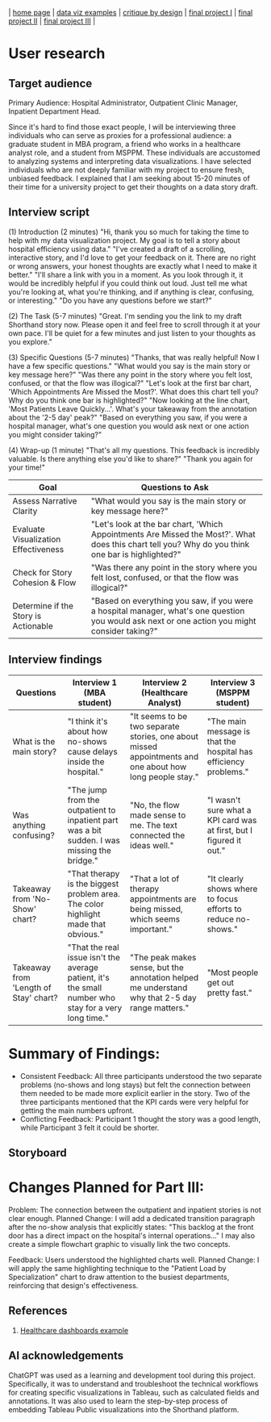 | [home page](https://ssuriyapriya.github.io/Suriyapriya-s-Data-Viz-Portfolio/) | [data viz examples](dataviz-examples) | [critique by design](critique-by-design) | [final project I](final-project-part-one.md) | [final project II](final-project-part-two.md) | [final project III](final-project-part-three) |

# User research 

## Target audience

Primary Audience: Hospital Administrator, Outpatient Clinic Manager, Inpatient Department Head.

Since it's hard to find those exact people, I will be interviewing three individuals who can serve as proxies for a professional audience: a graduate student in MBA program, a friend who works in a healthcare analyst role, and a student from MSPPM. These individuals are accustomed to analyzing systems and interpreting data visualizations. I have selected individuals who are not deeply familiar with my project to ensure fresh, unbiased feedback. I explained that I am seeking about 15-20 minutes of their time for a university project to get their thoughts on a data story draft.

## Interview script

(1) Introduction (2 minutes)
"Hi, thank you so much for taking the time to help with my data visualization project. My goal is to tell a story about hospital efficiency using data."
"I've created a draft of a scrolling, interactive story, and I'd love to get your feedback on it. There are no right or wrong answers, your honest thoughts are exactly what I need to make it better."
"I'll share a link with you in a moment. As you look through it, it would be incredibly helpful if you could think out loud. Just tell me what you're looking at, what you're thinking, and if anything is clear, confusing, or interesting."
"Do you have any questions before we start?"

(2) The Task (5-7 minutes)
"Great. I'm sending you the link to my draft Shorthand story now. Please open it and feel free to scroll through it at your own pace. I'll be quiet for a few minutes and just listen to your thoughts as you explore."

(3) Specific Questions (5-7 minutes)
"Thanks, that was really helpful! Now I have a few specific questions."
"What would you say is the main story or key message here?" 
"Was there any point in the story where you felt lost, confused, or that the flow was illogical?"
"Let's look at the first bar chart, 'Which Appointments Are Missed the Most?'. What does this chart tell you? Why do you think one bar is highlighted?"
"Now looking at the line chart, 'Most Patients Leave Quickly...'. What's your takeaway from the annotation about the '2-5 day' peak?"
"Based on everything you saw, if you were a hospital manager, what's one question you would ask next or one action you might consider taking?" 

(4) Wrap-up (1 minute)
"That's all my questions. This feedback is incredibly valuable. Is there anything else you'd like to share?"
"Thank you again for your time!"


| Goal | Questions to Ask |
|------|------------------|
|  Assess Narrative Clarity    |    "What would you say is the main story or key message here?"              |
|  Evaluate Visualization Effectiveness    |     "Let's look at the bar chart, 'Which Appointments Are Missed the Most?'. What does this chart tell you? Why do you think one bar is highlighted?"              |
|  Check for Story Cohesion & Flow    |    "Was there any point in the story where you felt lost, confused, or that the flow was illogical?"              |
|  Determine if the Story is Actionable    |  "Based on everything you saw, if you were a hospital manager, what's one question you would ask next or one action you might consider taking?"                |


## Interview findings

| Questions               | Interview 1 (MBA student) | Interview 2 (Healthcare Analyst)| Interview 3 (MSPPM student) |
|-------------------------|--------------------------------|-------------|-------------|
| What is the main story? |"I think it's about how no-shows cause delays inside the hospital."       |    "It seems to be two separate stories, one about missed appointments and one about how long people stay."         |       "The main message is that the hospital has efficiency problems."      |
|       Was anything confusing?                  |        "The jump from the outpatient to inpatient part was a bit sudden. I was missing the bridge."                        |        "No, the flow made sense to me. The text connected the ideas well."     |       "I wasn't sure what a KPI card was at first, but I figured it out."      |
|           Takeaway from 'No-Show' chart?              |   "That therapy is the biggest problem area. The color highlight made that obvious."                             |      "That a lot of therapy appointments are being missed, which seems important."       |  "It clearly shows where to focus efforts to reduce no-shows."|
|         Takeaway from 'Length of Stay' chart?                |           "That the real issue isn't the average patient, it's the small number who stay for a very long time."                     |      "The peak makes sense, but the annotation helped me understand why that 2-5 day range matters."       |    "Most people get out pretty fast."         |

# Summary of Findings:
- Consistent Feedback: All three participants understood the two separate problems (no-shows and long stays) but felt the connection between them needed to be made more explicit earlier in the story. Two of the three participants mentioned that the KPI cards were very helpful for getting the main numbers upfront.
- Conflicting Feedback: Participant 1 thought the story was a good length, while Participant 3 felt it could be shorter.

## Storyboard


# Changes Planned for Part III:
Problem: The connection between the outpatient and inpatient stories is not clear enough.
Planned Change: I will add a dedicated transition paragraph after the no-show analysis that explicitly states: "This backlog at the front door has a direct impact on the hospital's internal operations..." I may also create a simple flowchart graphic to visually link the two concepts.

Feedback: Users understood the highlighted charts well.
Planned Change: I will apply the same highlighting technique to the "Patient Load by Specialization" chart to draw attention to the busiest departments, reinforcing that design's effectiveness.

## References
1. [Healthcare dashboards example](https://www.gooddata.com/blog/healthcare-dashboards-examples-use-cases-and-benefits/)

## AI acknowledgements
ChatGPT was used as a learning and development tool during this project. Specifically, it was to understand and troubleshoot the technical workflows for creating specific visualizations in Tableau, such as calculated fields and annotations. It was also used to learn the step-by-step process of embedding Tableau Public visualizations into the Shorthand platform.
